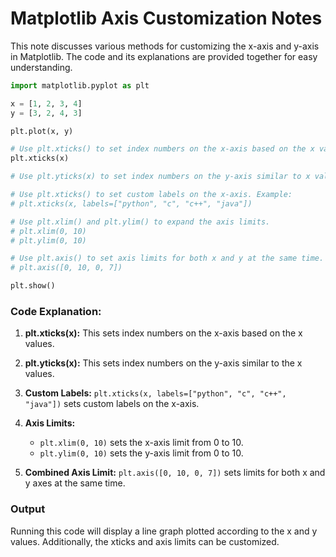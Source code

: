 # Matplotlib Axis Customization Notes

This note discusses various methods for customizing the x-axis and y-axis in Matplotlib. The code and its explanations are provided together for easy understanding.

```python
import matplotlib.pyplot as plt

x = [1, 2, 3, 4]
y = [3, 2, 4, 3]

plt.plot(x, y)

# Use plt.xticks() to set index numbers on the x-axis based on the x values.
plt.xticks(x)

# Use plt.yticks(x) to set index numbers on the y-axis similar to x values.

# Use plt.xticks() to set custom labels on the x-axis. Example:
# plt.xticks(x, labels=["python", "c", "c++", "java"])

# Use plt.xlim() and plt.ylim() to expand the axis limits.
# plt.xlim(0, 10)
# plt.ylim(0, 10)

# Use plt.axis() to set axis limits for both x and y at the same time. Example:
# plt.axis([0, 10, 0, 7])

plt.show()
```

### Code Explanation:
1. **plt.xticks(x):**
   This sets index numbers on the x-axis based on the x values.

2. **plt.yticks(x):**
   This sets index numbers on the y-axis similar to the x values.

3. **Custom Labels:**
   `plt.xticks(x, labels=["python", "c", "c++", "java"])` sets custom labels on the x-axis.

4. **Axis Limits:**
   - `plt.xlim(0, 10)` sets the x-axis limit from 0 to 10.
   - `plt.ylim(0, 10)` sets the y-axis limit from 0 to 10.

5. **Combined Axis Limit:**
   `plt.axis([0, 10, 0, 7])` sets limits for both x and y axes at the same time.

### Output
Running this code will display a line graph plotted according to the x and y values. Additionally, the xticks and axis limits can be customized.

